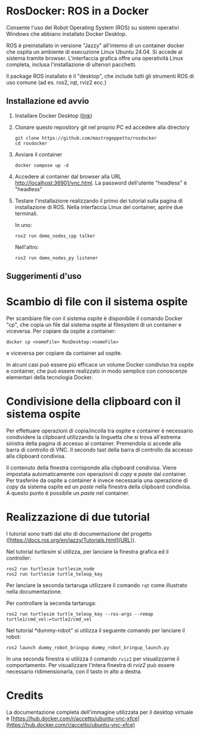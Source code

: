 # RosDocker: ROS in a Docker
Consente l'uso del Robot Operating System (ROS) su sistemi operativi Windows che abbiano installato Docker Desktop.

ROS è preinstallato in versione "Jazzy" all'interno di un container docker che ospita un ambiente di esecuzione Linux Ubuntu 24.04. Si accede al sistema tramite browser. L'interfaccia grafica offre una operatività Linux completa, inclusa l'installazione di ulteriori pacchetti.

Il package ROS installato è il "desktop", che include tutti gli strumenti ROS di uso comune (ad es. ros2, rqt, rviz2 ecc.)

## Installazione ed avvio

 1. Installare Docker Desktop ([link](https://www.docker.com/products/docker-desktop/))
 3. Clonare questo repository git nel proprio PC ed accedere alla directory
    
        git clone https://github.com/mastrogeppetto/rosdocker
        cd rosdocker
    
 4. Avviare il container

        docker compose up -d

 5. Accedere al container dal browser alla URL [http://localhost:36901/vnc.html](http://localhost:36901/vnc.html). La password dell'utente "headless" è "headless"
 6. Testare l'installazione realizzando il primo dei tutorial sulla pagina di installazione di ROS. Nella interfaccia Linux del container, aprire due terminali.
    
    In uno:

        ros2 run demo_nodes_cpp talker

    Nell'altro:

        ros2 run demo_nodes_py listener


## Suggerimenti d'uso

# Scambio di file con il sistema ospite

Per scambiare file con il sistema ospite è disponibile il comando Docker "cp", che copia un file dal sistema ospite al filesystem di un container e viceversa. Per copiare da ospite a container:

    docker cp <nomeFile> RosDesktop:<nomeFile>

e viceversa per copiare da container ad ospite.

In alcuni casi può essere più efficace un volume Docker condiviso tra ospite e container, che può essere realizzato in modo semplice con conoscenze elementari della tecnologia Docker.

# Condivisione della clipboard con il sistema ospite

Per effettuare operazioni di copia/incolla tra ospite e container è necessario condividere la clipboard utilizzando la linguetta che si trova all'estrema sinistra della pagina di accesso al container. Premendola si accede alla barra di controllo di VNC. Il secondo tast della barra di controllo da accesso alla clipboard condivisa.

Il contenuto della finestra corrisponde alla clipboard condivisa. Viene impostata automaticamente con operazioni di *copy* e *paste* dal container. Per trasferire da ospite a container è invece necessaria una operazione di *copy* da sistema ospite ed un *paste* nella finestra della clipboard condivisa. A questo punto è possibile un *paste* nel container.

# Realizzazione di due tutorial

I tutorial sono tratti dal sito di documentazione del progetto ([https://docs.ros.org/en/jazzy/Tutorials.html](URL)).

Nel tutorial *turtlesim* si utilizza, per lanciare la finestra grafica ed il controller:

    ros2 run turtlesim turtlesim_node
    ros2 run turtlesim turtle_teleop_key  

Per lanciare la seconda tartaruga utilizzare il comando `rqt` come illustrato nella documentazione.

Per controllare la seconda tartaruga:

    ros2 run turtlesim turtle_teleop_key --ros-args --remap turtle1/cmd_vel:=turtle2/cmd_vel

Nel tutorial *dummy-robot" si utilizza il seguente comando per lanciare il robot:

    ros2 launch dummy_robot_bringup dummy_robot_bringup_launch.py

In una seconda finestra si utilizza il comando `rviz2` per visualizzarne il comportamento. Per visualizzare l'intera finestra di *rviz2* può essere necessario ridimensionarla, con il tasto in alto a destra.

# Credits
La documentazione completa dell'immagine utilizzata per il desktop virtuale è [https://hub.docker.com/r/accetto/ubuntu-vnc-xfce](https://hub.docker.com/r/accetto/ubuntu-vnc-xfce)
